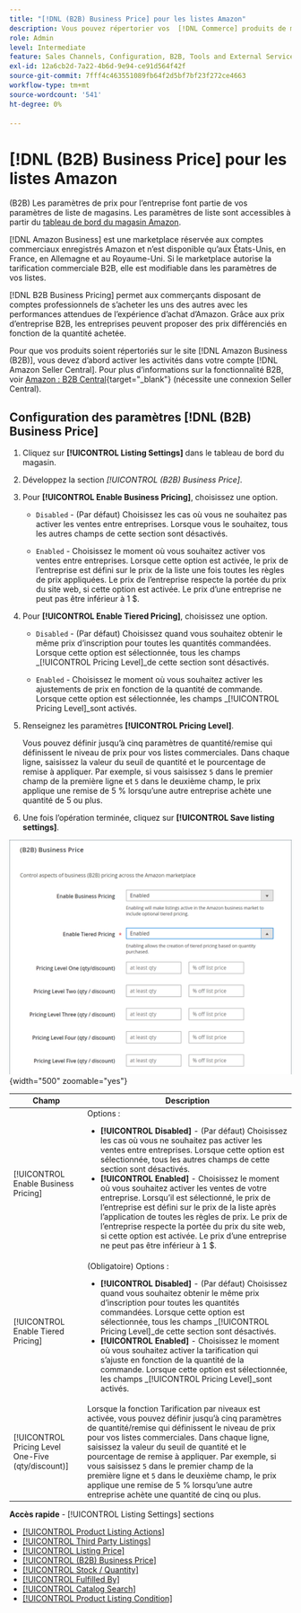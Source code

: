 ```yaml
---
title: "[!DNL (B2B) Business Price] pour les listes Amazon"
description: Vous pouvez répertorier vos  [!DNL Commerce] produits de magasin sur le site Amazon Business (B2B) en activant les activités dans votre compte Amazon [!DNL Seller Central] .
role: Admin
level: Intermediate
feature: Sales Channels, Configuration, B2B, Tools and External Services, Merchandising, Integration
exl-id: 12a6cb2d-7a22-4b6d-9e94-ce91d564f42f
source-git-commit: 7fff4c463551089fb64f2d5bf7bf23f272ce4663
workflow-type: tm+mt
source-wordcount: '541'
ht-degree: 0%

---
```


# [!DNL (B2B) Business Price] pour les listes Amazon

(B2B) Les paramètres de prix pour l’entreprise font partie de vos paramètres de liste de magasins. Les paramètres de liste sont accessibles à partir du [tableau de bord du magasin Amazon](./amazon-store-dashboard.md).

[!DNL Amazon Business] est une marketplace réservée aux comptes commerciaux enregistrés Amazon et n’est disponible qu’aux États-Unis, en France, en Allemagne et au Royaume-Uni. Si le marketplace autorise la tarification commerciale B2B, elle est modifiable dans les paramètres de vos listes.

[!DNL B2B Business Pricing] permet aux commerçants disposant de comptes professionnels de s’acheter les uns des autres avec les performances attendues de l’expérience d’achat d’Amazon. Grâce aux prix d’entreprise B2B, les entreprises peuvent proposer des prix différenciés en fonction de la quantité achetée.

Pour que vos produits soient répertoriés sur le site [!DNL Amazon Business (B2B)], vous devez d’abord activer les activités dans votre compte [!DNL Amazon Seller Central]. Pour plus d’informations sur la fonctionnalité B2B, voir [Amazon : B2B Central](https://sellercentral.amazon.com/gp/help/G202161480/){target="_blank"} (nécessite une connexion Seller Central).

## Configuration des paramètres [!DNL (B2B) Business Price]

1. Cliquez sur **[!UICONTROL Listing Settings]** dans le tableau de bord du magasin.

1. Développez la section _[!UICONTROL (B2B) Business Price]_.

1. Pour **[!UICONTROL Enable Business Pricing]**, choisissez une option.

   - `Disabled` - (Par défaut) Choisissez les cas où vous ne souhaitez pas activer les ventes entre entreprises. Lorsque vous le souhaitez, tous les autres champs de cette section sont désactivés.

   - `Enabled` - Choisissez le moment où vous souhaitez activer vos ventes entre entreprises. Lorsque cette option est activée, le prix de l’entreprise est défini sur le prix de la liste une fois toutes les règles de prix appliquées. Le prix de l’entreprise respecte la portée du prix du site web, si cette option est activée. Le prix d’une entreprise ne peut pas être inférieur à 1 $.

1. Pour **[!UICONTROL Enable Tiered Pricing]**, choisissez une option.

   - `Disabled` - (Par défaut) Choisissez quand vous souhaitez obtenir le même prix d’inscription pour toutes les quantités commandées. Lorsque cette option est sélectionnée, tous les champs _[!UICONTROL Pricing Level]_de cette section sont désactivés.

   - `Enabled` - Choisissez le moment où vous souhaitez activer les ajustements de prix en fonction de la quantité de commande. Lorsque cette option est sélectionnée, les champs _[!UICONTROL Pricing Level]_sont activés.

1. Renseignez les paramètres **[!UICONTROL Pricing Level]**.

   Vous pouvez définir jusqu’à cinq paramètres de quantité/remise qui définissent le niveau de prix pour vos listes commerciales. Dans chaque ligne, saisissez la valeur du seuil de quantité et le pourcentage de remise à appliquer. Par exemple, si vous saisissez `5` dans le premier champ de la première ligne et `5` dans le deuxième champ, le prix applique une remise de 5 % lorsqu’une autre entreprise achète une quantité de 5 ou plus.

1. Une fois l’opération terminée, cliquez sur **[!UICONTROL Save listing settings]**.

![ Tarifs professionnels Amazon (B2B)](assets/amazon-business-pricing.png){width="500" zoomable="yes"}

| Champ | Description |
|----------------------------------------------------|------------------------------------------------------------------------------------------------------------------------------------------------------------------------------------------------------------------------------------------------------------------------------------------------------------------------------------------------------------------------------------------------------------------------------------------------------------------------------------------------------------------------|
| [!UICONTROL Enable Business Pricing] | Options : <ul><li>**[!UICONTROL Disabled]** - (Par défaut) Choisissez les cas où vous ne souhaitez pas activer les ventes entre entreprises. Lorsque cette option est sélectionnée, tous les autres champs de cette section sont désactivés.</li><li>**[!UICONTROL Enabled]** - Choisissez le moment où vous souhaitez activer les ventes de votre entreprise. Lorsqu’il est sélectionné, le prix de l’entreprise est défini sur le prix de la liste après l’application de toutes les règles de prix. Le prix de l’entreprise respecte la portée du prix du site web, si cette option est activée. Le prix d’une entreprise ne peut pas être inférieur à 1 $.</li></ul> |
| [!UICONTROL Enable Tiered Pricing] | (Obligatoire) Options : <ul><li>**[!UICONTROL Disabled]** - (Par défaut) Choisissez quand vous souhaitez obtenir le même prix d’inscription pour toutes les quantités commandées. Lorsque cette option est sélectionnée, tous les champs _[!UICONTROL Pricing Level]_de cette section sont désactivés.</li><li>**[!UICONTROL Enabled]** - Choisissez le moment où vous souhaitez activer la tarification qui s’ajuste en fonction de la quantité de la commande. Lorsque cette option est sélectionnée, les champs _[!UICONTROL Pricing Level]_sont activés.</li></ul> |
| [!UICONTROL Pricing Level One-Five (qty/discount)] | Lorsque la fonction Tarification par niveaux est activée, vous pouvez définir jusqu’à cinq paramètres de quantité/remise qui définissent le niveau de prix pour vos listes commerciales. Dans chaque ligne, saisissez la valeur du seuil de quantité et le pourcentage de remise à appliquer. Par exemple, si vous saisissez `5` dans le premier champ de la première ligne et `5` dans le deuxième champ, le prix applique une remise de 5 % lorsqu’une autre entreprise achète une quantité de cinq ou plus. |

**Accès rapide** - [!UICONTROL Listing Settings] sections

- [[!UICONTROL Product Listing Actions]](./product-listing-actions.md)
- [[!UICONTROL Third Party Listings]](./third-party-listing-settings.md)
- [[!UICONTROL Listing Price]](./listing-price.md)
- [[!UICONTROL (B2B) Business Price]](./business-pricing.md)
- [[!UICONTROL Stock / Quantity]](./stock-quantity.md)
- [[!UICONTROL Fulfilled By]](./fulfilled-by.md)
- [[!UICONTROL Catalog Search]](./catalog-search.md)
- [[!UICONTROL Product Listing Condition]](./product-listing-condition.md)
